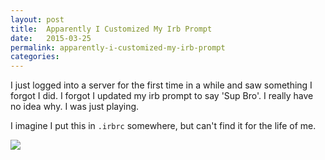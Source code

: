 ```yaml
---
layout: post
title:  Apparently I Customized My Irb Prompt
date:   2015-03-25
permalink: apparently-i-customized-my-irb-prompt
categories:
---
```


I just logged into a server for the first time in a while and saw something I forgot I did. I forgot I updated my irb prompt to say 'Sup Bro'. I really have no idea why. I was just playing.

I imagine I put this in `.irbrc` somewhere, but can't find it for the life of me.

![](https://www.evernote.com/shard/s4/sh/80c8d5a2-3684-4aff-95a9-bf697f93165b/1aedbdb66ef4988c61925e8f765b3803/deep/0/1.-deploy@Staging---var-www-snip-(ssh).png)

